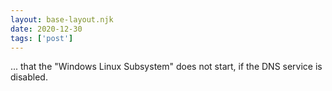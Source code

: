 ```yaml
---
layout: base-layout.njk
date: 2020-12-30
tags: ['post']
---
```


... that the "Windows Linux Subsystem" does not start, if the DNS service is disabled.

